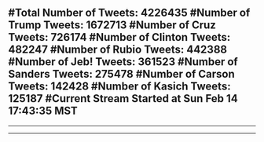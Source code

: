 #Total Number of Tweets: 4226435 
#Number of Trump Tweets: 1672713
#Number of Cruz Tweets: 726174
#Number of Clinton Tweets: 482247
#Number of Rubio Tweets: 442388
#Number of Jeb! Tweets: 361523
#Number of Sanders Tweets: 275478
#Number of Carson Tweets: 142428
#Number of Kasich Tweets: 125187
#Current Stream Started at Sun Feb 14 17:43:35 MST
---
---
---

